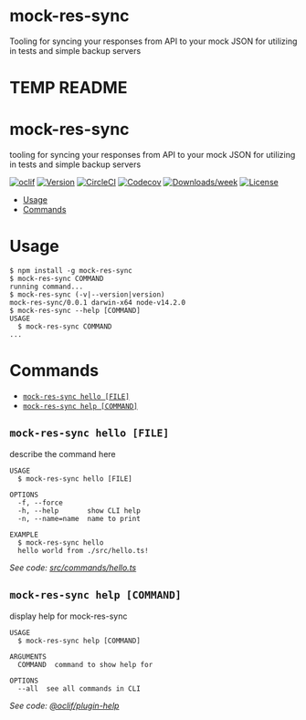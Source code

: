 
# mock-res-sync
Tooling for syncing your responses from API to your mock JSON for utilizing in tests and simple backup servers

# TEMP README
mock-res-sync
=============

tooling for syncing your responses from API to your mock JSON for utilizing in tests and simple backup servers

[![oclif](https://img.shields.io/badge/cli-oclif-brightgreen.svg)](https://oclif.io)
[![Version](https://img.shields.io/npm/v/mock-res-sync.svg)](https://npmjs.org/package/mock-res-sync)
[![CircleCI](https://circleci.com/gh/JacobMGEvans/mock-res-sync/tree/master.svg?style=shield)](https://circleci.com/gh/JacobMGEvans/mock-res-sync/tree/master)
[![Codecov](https://codecov.io/gh/JacobMGEvans/mock-res-sync/branch/master/graph/badge.svg)](https://codecov.io/gh/JacobMGEvans/mock-res-sync)
[![Downloads/week](https://img.shields.io/npm/dw/mock-res-sync.svg)](https://npmjs.org/package/mock-res-sync)
[![License](https://img.shields.io/npm/l/mock-res-sync.svg)](https://github.com/JacobMGEvans/mock-res-sync/blob/master/package.json)

<!-- toc -->
* [Usage](#usage)
* [Commands](#commands)
<!-- tocstop -->
# Usage
<!-- usage -->
```sh-session
$ npm install -g mock-res-sync
$ mock-res-sync COMMAND
running command...
$ mock-res-sync (-v|--version|version)
mock-res-sync/0.0.1 darwin-x64 node-v14.2.0
$ mock-res-sync --help [COMMAND]
USAGE
  $ mock-res-sync COMMAND
...
```
<!-- usagestop -->
# Commands
<!-- commands -->
* [`mock-res-sync hello [FILE]`](#mock-res-sync-hello-file)
* [`mock-res-sync help [COMMAND]`](#mock-res-sync-help-command)

## `mock-res-sync hello [FILE]`

describe the command here

```
USAGE
  $ mock-res-sync hello [FILE]

OPTIONS
  -f, --force
  -h, --help       show CLI help
  -n, --name=name  name to print

EXAMPLE
  $ mock-res-sync hello
  hello world from ./src/hello.ts!
```

_See code: [src/commands/hello.ts](https://github.com/JacobMGEvans/mock-res-sync/blob/v0.0.1/src/commands/hello.ts)_

## `mock-res-sync help [COMMAND]`

display help for mock-res-sync

```
USAGE
  $ mock-res-sync help [COMMAND]

ARGUMENTS
  COMMAND  command to show help for

OPTIONS
  --all  see all commands in CLI
```

_See code: [@oclif/plugin-help](https://github.com/oclif/plugin-help/blob/v3.1.0/src/commands/help.ts)_
<!-- commandsstop -->
